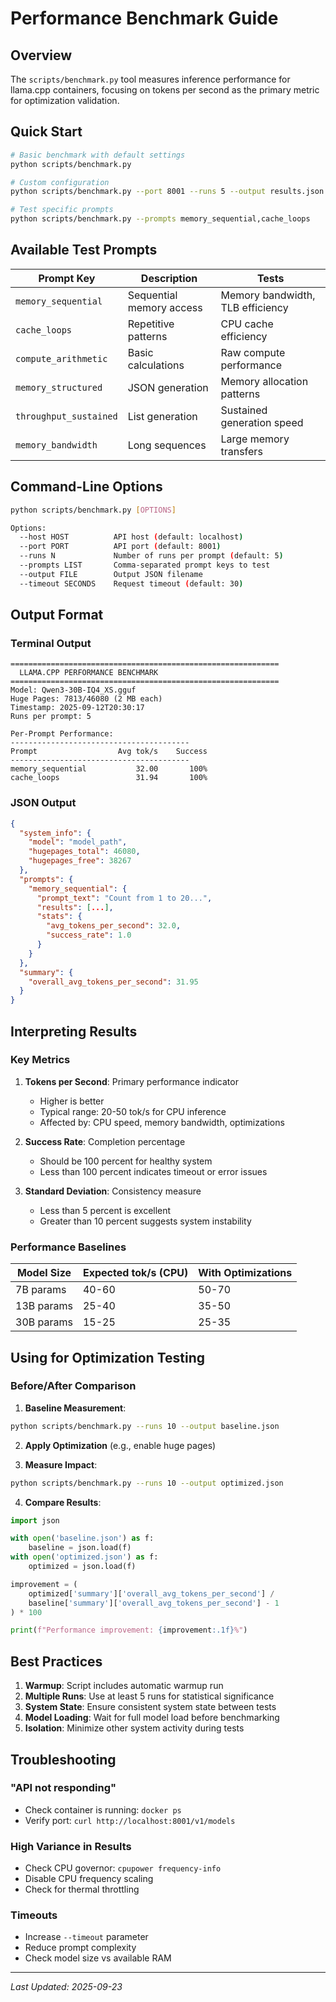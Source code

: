# Performance Benchmark Guide

## Overview

The `scripts/benchmark.py` tool measures inference performance for llama.cpp containers, focusing on tokens per second as the primary metric for optimization validation.

## Quick Start

```bash
# Basic benchmark with default settings
python scripts/benchmark.py

# Custom configuration
python scripts/benchmark.py --port 8001 --runs 5 --output results.json

# Test specific prompts
python scripts/benchmark.py --prompts memory_sequential,cache_loops
```

## Available Test Prompts

| Prompt Key | Description | Tests |
|------------|-------------|-------|
| `memory_sequential` | Sequential memory access | Memory bandwidth, TLB efficiency |
| `cache_loops` | Repetitive patterns | CPU cache efficiency |
| `compute_arithmetic` | Basic calculations | Raw compute performance |
| `memory_structured` | JSON generation | Memory allocation patterns |
| `throughput_sustained` | List generation | Sustained generation speed |
| `memory_bandwidth` | Long sequences | Large memory transfers |

## Command-Line Options

```bash
python scripts/benchmark.py [OPTIONS]

Options:
  --host HOST          API host (default: localhost)
  --port PORT          API port (default: 8001)
  --runs N             Number of runs per prompt (default: 5)
  --prompts LIST       Comma-separated prompt keys to test
  --output FILE        Output JSON filename
  --timeout SECONDS    Request timeout (default: 30)
```

## Output Format

### Terminal Output
```
============================================================
  LLAMA.CPP PERFORMANCE BENCHMARK
============================================================
Model: Qwen3-30B-IQ4_XS.gguf
Huge Pages: 7813/46080 (2 MB each)
Timestamp: 2025-09-12T20:30:17
Runs per prompt: 5

Per-Prompt Performance:
----------------------------------------
Prompt                  Avg tok/s    Success
----------------------------------------
memory_sequential           32.00       100%
cache_loops                 31.94       100%
```

### JSON Output
```json
{
  "system_info": {
    "model": "model_path",
    "hugepages_total": 46080,
    "hugepages_free": 38267
  },
  "prompts": {
    "memory_sequential": {
      "prompt_text": "Count from 1 to 20...",
      "results": [...],
      "stats": {
        "avg_tokens_per_second": 32.0,
        "success_rate": 1.0
      }
    }
  },
  "summary": {
    "overall_avg_tokens_per_second": 31.95
  }
}
```

## Interpreting Results

### Key Metrics

1. **Tokens per Second**: Primary performance indicator
   - Higher is better
   - Typical range: 20-50 tok/s for CPU inference
   - Affected by: CPU speed, memory bandwidth, optimizations

2. **Success Rate**: Completion percentage
   - Should be 100 percent for healthy system
   - Less than 100 percent indicates timeout or error issues

3. **Standard Deviation**: Consistency measure
   - Less than 5 percent is excellent
   - Greater than 10 percent suggests system instability

### Performance Baselines

| Model Size | Expected tok/s (CPU) | With Optimizations |
|------------|---------------------|-------------------|
| 7B params | 40-60 | 50-70 |
| 13B params | 25-40 | 35-50 |
| 30B params | 15-25 | 25-35 |

## Using for Optimization Testing

### Before/After Comparison

1. **Baseline Measurement**:
```bash
python scripts/benchmark.py --runs 10 --output baseline.json
```

2. **Apply Optimization** (e.g., enable huge pages)

3. **Measure Impact**:
```bash
python scripts/benchmark.py --runs 10 --output optimized.json
```

4. **Compare Results**:
```python
import json

with open('baseline.json') as f:
    baseline = json.load(f)
with open('optimized.json') as f:
    optimized = json.load(f)

improvement = (
    optimized['summary']['overall_avg_tokens_per_second'] / 
    baseline['summary']['overall_avg_tokens_per_second'] - 1
) * 100

print(f"Performance improvement: {improvement:.1f}%")
```

## Best Practices

1. **Warmup**: Script includes automatic warmup run
2. **Multiple Runs**: Use at least 5 runs for statistical significance
3. **System State**: Ensure consistent system state between tests
4. **Model Loading**: Wait for full model load before benchmarking
5. **Isolation**: Minimize other system activity during tests

## Troubleshooting

### "API not responding"
- Check container is running: `docker ps`
- Verify port: `curl http://localhost:8001/v1/models`

### High Variance in Results
- Check CPU governor: `cpupower frequency-info`
- Disable CPU frequency scaling
- Check for thermal throttling

### Timeouts
- Increase `--timeout` parameter
- Reduce prompt complexity
- Check model size vs available RAM

---

*Last Updated: 2025-09-23*